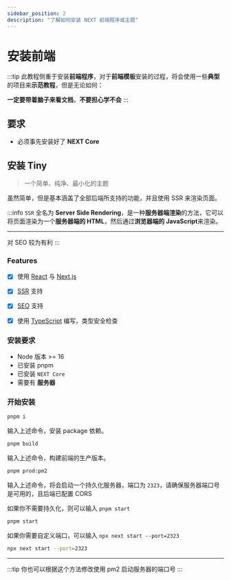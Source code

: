 ```yaml
---
sidebar_position: 2
description: "了解如何安装 NEXT 前端程序或主题"
---
```


# 安装前端

:::tip
此教程侧重于安装**前端程序**，对于**前端模板**安装的过程，将会使用一些**典型**的项目来**示范教程**，但是无论如何：

**一定要带着脑子来看文档**，**不要担心学不会**
:::

## 要求

- 必须事先安装好了 **NEXT Core**


## 安装 Tiny

> 一个简单、纯净、最小化的主题

虽然简单，但是基本涵盖了全部后端所支持的功能，并且使用 SSR 来渲染页面。

:::info
`SSR` 全名为 **Server Side Rendering**，是一种**服务器端渲染**的方法，它可以将页面渲染为一个**服务器端的 HTML**，然后通过**浏览器端的 JavaScript**来渲染。

---

对 SEO 较为有利
:::

### Features

- [X] 使用 [React](https://reactjs.org/) 与 [Next.js](https://nextjs.org/)
- [X] [SSR](https://nextjs.org/docs/basic-features/server-side-rendering) 支持
- [X] [SEO](https://nextjs.org/docs/basic-features/seo) 支持
- [X] 使用 [TypeScript](https://www.typescriptlang.org/) 编写，类型安全检查



### 安装要求

- Node 版本 >= 16
- 已安装 pnpm
- 已安装 `NEXT Core`
- 需要有 **服务器**

### 开始安装

```bash
pnpm i
```

输入上述命令，安装 package 依赖。

```bash
pnpm build
```

输入上述命令，构建前端的生产版本。

```bash
pnpm prod:pm2
```

输入上述命令，将会启动一个持久化服务器，端口为 `2323`，请确保服务器端口号是可用的，且后端已配置 CORS

如果你不需要持久化，则可以输入 `pnpm start`

```bash
pnpm start
```

如果你需要自定义端口，可以输入 `npx next start --port=2323`

```bash
npx next start --port=2323
```

---

:::tip
你也可以根据这个方法修改使用 pm2 启动服务器的端口号
:::